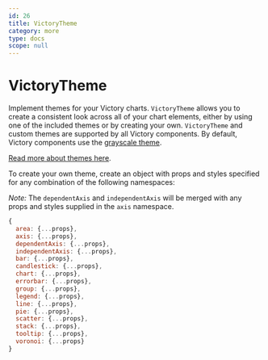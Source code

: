 ```yaml
---
id: 26
title: VictoryTheme
category: more
type: docs
scope: null
---
```

# VictoryTheme

Implement themes for your Victory charts. `VictoryTheme` allows you to create a consistent look across all of your chart elements, either by using one of the included themes or by creating your own. `VictoryTheme` and custom themes are supported by all Victory components. By default, Victory components use the [grayscale theme][].

[Read more about themes here][].

To create your own theme, create an object with props and styles specified for any combination of the following namespaces:

*Note:* The `dependentAxis` and `independentAxis` will be merged with any props and styles supplied in the `axis` namespace.

```js
{
  area: {...props},
  axis: {...props},
  dependentAxis: {...props},
  independentAxis: {...props},
  bar: {...props},
  candlestick: {...props},
  chart: {...props},
  errorbar: {...props},
  group: {...props},
  legend: {...props},
  line: {...props},
  pie: {...props},
  scatter: {...props},
  stack: {...props},
  tooltip: {...props},
  voronoi: {...props}
}
```

[grayscale theme]: https://github.com/FormidableLabs/victory/blob/master/packages/victory-core/src/victory-theme/grayscale.js
[Read more about themes here]: /guides/themes
